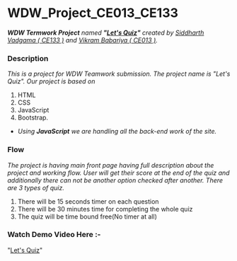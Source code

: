 # WDW_Project_CE013_CE133
*__WDW Termwork Project__ named __"[Let's Quiz](https://github.com/Siddhu2543/WDW_Project_CE013_CE133)"__ created by [Siddharth Vadgama ( CE133 )](https://github.com/Siddhu2543) and [Vikram Babariya ( CE013 )](https://github.com/VikramBabariya).*

### Description
*This is a project for WDW Teamwork submission. The project name is "Let's Quiz". Our project is based on*
1. HTML 
2. CSS 
3. JavaScript 
4. Bootstrap.
* _Using_ ___JavaScript___ _we are handling all the back-end work of the site._

### Flow
*The project is having main front page having full description about the project and working flow. User will get their score at the end of the quiz and additionally there can not be another option checked after another. There are 3 types of quiz.*
1. There will be 15 seconds timer on each question 
2. There will be 30 minutes time for completing the whole quiz
3. The quiz will be time bound free(No timer at all)

### Watch Demo Video Here :-

"[Let's Quiz](https://drive.google.com/file/d/1xrXPizDS62P7l7HjIM-ClcVEQe0VQF1_/view?usp=sharing)"
